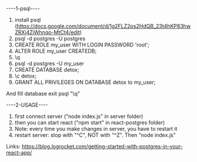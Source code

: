 ----1-psql----
1. install psql (https://docs.google.com/document/d/1g2FLZ2ps2HdQB_23t4hKP83hwZRXj4ZjWhnqo-MtCt4/edit)
2. psql -d postgres -U postgres
3. CREATE ROLE my_user WITH LOGIN PASSWORD 'root';
4. ALTER ROLE my_user CREATEDB;
5. \q
6. psql -d postgres -U my_user
7. CREATE DATABASE detox;
8. \c detox;
9. GRANT ALL PRIVILEGES ON DATABASE detox to my_user;

And fill database
exit psql "\q"

----2-USAGE----
1. first connect server ("node index.js" in server folder)
2. then you can start react ("npm start" in react-postgres folder)
3. Note: every time you make changes in server, you have to restart it
4. restart server: stop with "^C", NOT with "^Z". Then "node index.js"


Links:
https://blog.logrocket.com/getting-started-with-postgres-in-your-react-app/
